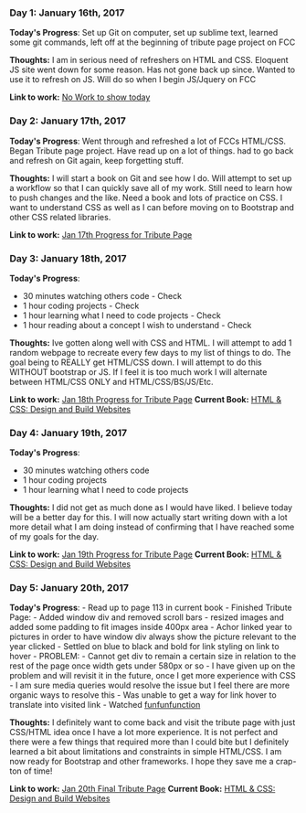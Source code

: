 <!-- # 100 Days Of Code - Log

### Day 0: February 30, 2016 (Example 1)
##### (delete me or comment me out)

**Today's Progress**: Fixed CSS, worked on canvas functionality for the app.

**Thoughts:** I really struggled with CSS, but, overall, I feel like I am slowly getting better at it. Canvas is still new for me, but I managed to figure out some basic functionality.

**Link to work:** [Calculator App](http://www.example.com)

### Day 0: February 30, 2016 (Example 2)
##### (delete me or comment me out)

**Today's Progress**: Fixed CSS, worked on canvas functionality for the app.

**Thoughts**: I really struggled with CSS, but, overall, I feel like I am slowly getting better at it. Canvas is still new for me, but I managed to figure out some basic functionality.

**Link(s) to work**: [Calculator App](http://www.example.com)


### Day 1: June 27, Monday

**Today's Progress**: I've gone through many exercises on FreeCodeCamp.

**Thoughts** I've recently started coding, and it's a great feeling when I finally solve an algorithm challenge after a lot of attempts and hours spent.

**Link(s) to work**
1. [Find the Longest Word in a String](https://www.freecodecamp.com/challenges/find-the-longest-word-in-a-string)
2. [Title Case a Sentence](https://www.freecodecamp.com/challenges/title-case-a-sentence) -->

### Day 1: January 16th, 2017

**Today's Progress**: Set up Git on computer, set up sublime text, learned some git commands, left off at the beginning of tribute page project on FCC

**Thoughts:** I am in serious need of refreshers on HTML and CSS. Eloquent JS site went down for some reason. Has not gone back up since. Wanted to use it to refresh on JS. Will do so when I begin JS/Jquery on FCC

**Link to work:** [No Work to show today](http://www.Google.com)

### Day 2: January 17th, 2017

**Today's Progress**: Went through and refreshed a lot of FCCs HTML/CSS. Began Tribute page project. Have read up on a lot of things. had to go back and refresh on Git again, keep forgetting stuff.

**Thoughts:** I will start a book on Git and see how I do. Will attempt to set up a workflow so that I can quickly save all of my work. Still need to learn how to push changes and the like. Need a book and lots of practice on CSS. I want to understand CSS as well as I can before moving on to Bootstrap and other CSS related libraries.

**Link to work:** [Jan 17th Progress for Tribute Page](http://codepen.io/santanaG/pen/jyVWXa)

### Day 3: January 18th, 2017

**Today's Progress**: 
 - 30 minutes watching others code - Check
 - 1 hour coding projects - Check
 - 1 hour learning what I need to code projects - Check
 - 1 hour reading about a concept I wish to understand - Check

**Thoughts:** Ive gotten along well with CSS and HTML. I will attempt to add 1 random webpage to recreate every few days to my list of things to do. The goal being to REALLY get HTML/CSS down. I will attempt to do this WITHOUT bootstrap or JS. If I feel it is too much work I will alternate between HTML/CSS ONLY and HTML/CSS/BS/JS/Etc.

**Link to work:** [Jan 18th Progress for Tribute Page](http://codepen.io/santanaG/pen/GrNLzp)
**Current Book:** [HTML & CSS: Design and Build Websites](http://www.htmlandcssbook.com/)

### Day 4: January 19th, 2017

**Today's Progress**: 
 - 30 minutes watching others code
 - 1 hour coding projects
 - 1 hour learning what I need to code projects

**Thoughts:** I did not get as much done as I would have liked. I believe today will be a better day for this. I will now actually start writing down with a lot more detail what I am doing instead of confirming that I have reached some of my goals for the day.

**Link to work:** [Jan 19th Progress for Tribute Page](http://codepen.io/santanaG/pen/zNNmJQ)
**Current Book:** [HTML & CSS: Design and Build Websites](http://www.htmlandcssbook.com/)

### Day 5: January 20th, 2017

**Today's Progress**: 
	- Read up to page 113 in current book
	- Finished Tribute Page:
			- Added window div and removed scroll bars
			- resized images and added some padding to fit images inside 400px area
			- Achor linked year to pictures in order to have window div always show the picture relevant to the year clicked
			- Settled on blue to black and bold for link styling on link to hover
			- PROBLEM:
				- Cannot get div to remain a certain size in relation to the rest of the page once width gets under 580px or so
				- I have given up on the problem and will revisit it in the future, once I get more experience with CSS
				- I am sure media queries would resolve the issue but I feel there are more organic ways to resolve this
			- Was unable to get a way for link hover to translate into visited link
	- Watched [funfunfunction](https://www.youtube.com/watch?v=6HfAdeoq97k)

**Thoughts:** I definitely want to come back and visit the tribute page with just CSS/HTML idea once I have a lot more experience. It is not perfect and there were a few things that required more than I could bite but I definitely learned a bit about limitations and constraints in simple HTML/CSS. I am now ready for Bootstrap and other frameworks. I hope they save me a crap-ton of time!

**Link to work:** [Jan 20th Final Tribute Page](http://codepen.io/santanaG/pen/RKpxPJ)
**Current Book:** [HTML & CSS: Design and Build Websites](http://www.htmlandcssbook.com/)